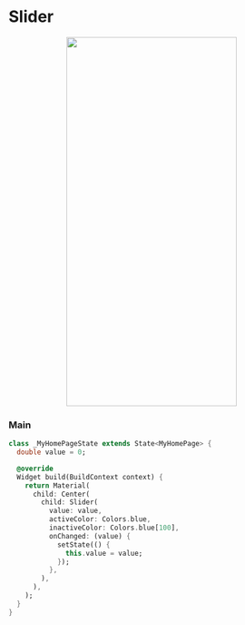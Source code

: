 # Slider
<p align="center">
<img src="https://docs.google.com/uc?id=1jNbfzEaeRJgsTqARxOOu7w8pzGpMYyJ8" height="649" width="300">
</p>

### Main
```dart
class _MyHomePageState extends State<MyHomePage> {
  double value = 0;

  @override
  Widget build(BuildContext context) {
    return Material(
      child: Center(
        child: Slider(
          value: value,
          activeColor: Colors.blue,
          inactiveColor: Colors.blue[100],
          onChanged: (value) {
            setState(() {
              this.value = value;
            });
          },
        ),
      ),
    );
  }
}
```
